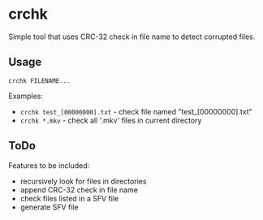 # crchk

Simple tool that uses CRC-32 check in file name to detect corrupted files.

## Usage

`crchk FILENAME...`

Examples:

* `crchk test_[00000000].txt` - check file named "test\_[00000000].txt"
* `crchk *.mkv` - check all '.mkv' files in current directory

## ToDo

Features to be included:

* recursively look for files in directories
* append CRC-32 check in file name
* check files listed in a SFV file
* generate SFV file
